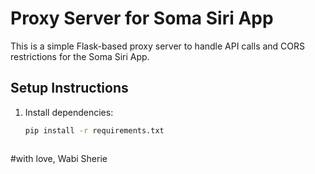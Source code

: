 # Proxy Server for Soma Siri App

This is a simple Flask-based proxy server to handle API calls and CORS restrictions for the Soma Siri App.

## Setup Instructions

1. Install dependencies:
   ```bash
   pip install -r requirements.txt



#with love, Wabi Sherie